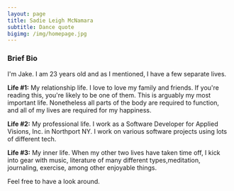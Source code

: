 ```yaml
---
layout: page
title: Sadie Leigh McNamara
subtitle: Dance quote
bigimg: /img/homepage.jpg
---
```


### Brief Bio

I'm Jake. I am 23 years old and as I mentioned, I have a few separate lives. 

**Life #1:** 
My relationship life.  I love to love my family and friends. If you're reading this, you're likely to be one of them. This is arguably my most important life. Nonetheless all parts of the body are required to function, and all of my lives are required for my happiness.

**Life #2:**
My professional life. I work as a Software Developer for Applied Visions, Inc. in Northport NY. I work on various software projects using lots of different tech. 

**Life #3:**
My inner life. When my other two lives have taken time off, I kick into gear with music, literature of many different types,meditation, journaling, exercise, among other enjoyable things.



Feel free to have a look around.
